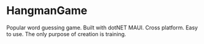 # HangmanGame

Popular word guessing game. Built with dotNET MAUI. Cross platform. Easy to use. The only purpose of creation is training.
